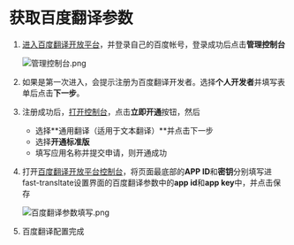 # 获取百度翻译参数

1. [进入百度翻译开放平台](https://fanyi-api.baidu.com/)，并登录自己的百度帐号，登录成功后点击**管理控制台**

   ![管理控制台.png](https://s2.loli.net/2022/06/17/GbSVIuK8OjzD5YQ.png)

2. 如果是第一次进入，会提示注册为百度翻译开发者。选择**个人开发者**并填写表单后点击**下一步**。

3. 注册成功后，[打开控制台](https://fanyi-api.baidu.com/api/trans/product/desktop)，点击**立即开通**按钮，然后

   - 选择**通用翻译（适用于文本翻译）**并点击下一步
   - 选择**开通标准版**
   - 填写应用名称并提交申请，则开通成功

4. 打开[百度翻译开放平台控制台](https://fanyi-api.baidu.com/api/trans/product/desktop)，将页面最底部的**APP ID**和**密钥**分别填写进fast-transltate设置界面的百度翻译参数中的**app id**和**app key**中，并点击保存

   ![百度翻译参数填写.png](https://s2.loli.net/2022/06/17/lEOnNPp48V7MSHI.png)

5. 百度翻译配置完成
